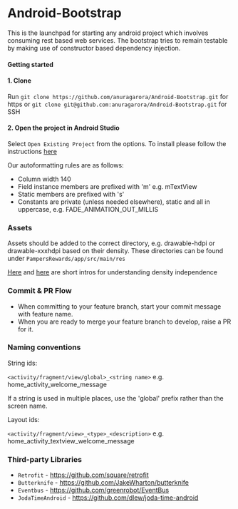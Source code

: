 # Android-Bootstrap
This is the launchpad for starting any android project which involves consuming rest based web services.
The bootstrap tries to remain testable by making use of constructor based dependency injection.

#### Getting started

#### 1. Clone

Run `git clone https://github.com/anuragarora/Android-Bootstrap.git` for https or `git clone git@github.com:anuragarora/Android-Bootstrap.git` for SSH

#### 2. Open the project in Android Studio

Select `Open Existing Project` from the options. To install please follow the instructions [here](https://developer.android.com/sdk/installing/studio.html)

Our autoformatting rules are as follows:
* Column width 140
* Field instance members are prefixed with 'm' e.g. mTextView
* Static members are prefixed with 's'
* Constants are private (unless needed elsewhere), static and all in uppercase, e.g. FADE_ANIMATION_OUT_MILLIS

### Assets

Assets should be added to the correct directory, e.g. drawable-hdpi or drawable-xxxhdpi based on their density. These directories can be found under `PampersRewards/app/src/main/res`

[Here](https://www.youtube.com/watch?v=zhszwkcay2A) and [here](http://developer.android.com/guide/topics/resources/more-resources.html#Dimension) are short intros for understanding density independence


### Commit & PR Flow
* When committing to your feature branch, start your commit message with feature name.
* When you are ready to merge your feature branch to develop, raise a PR for it.


### Naming conventions

String ids:

`<activity/fragment/view/global>_<string name>` e.g. home_activity_welcome_message

If a string is used in multiple places, use the 'global' prefix rather than the screen name.

Layout ids:

`<activity/fragment/view>_<type>_<description>` e.g. home_activity_textview_welcome_message

### Third-party Libraries
* `Retrofit` - https://github.com/square/retrofit
* `Butterknife` - https://github.com/JakeWharton/butterknife
* `Eventbus` - https://github.com/greenrobot/EventBus
* `JodaTimeAndroid` - https://github.com/dlew/joda-time-android